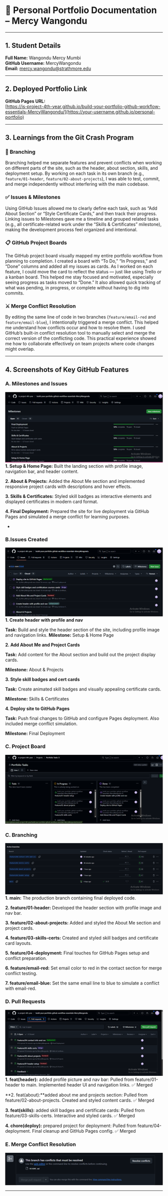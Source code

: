 # 📌 Personal Portfolio Documentation – Mercy Wangondu

---

## 1. Student Details

**Full Name:** Wangondu Mercy Mumbi  
**GitHub Username:** MercyWangondu  
**Email:** mercy.wangondu@strathmore.edu

---

## 2. Deployed Portfolio Link

**GitHub Pages URL:**  
[https://is-project-4th-year.github.io/build-your-portfolio-github-workflow-essentials-MercyWangondu/](https://your-username.github.io/personal-portfolio)

---

## 3. Learnings from the Git Crash Program

### 🔀 Branching  
Branching helped me separate features and prevent conflicts when working on different parts of the site, such as the header, about section, skills, and deployment setup. By working on each task in its own branch (e.g., `feature/01-header`, `feature/02-about-projects`), I was able to test, commit, and merge independently without interfering with the main codebase.

### ✅ Issues & Milestones  
Using GitHub Issues allowed me to clearly define each task, such as “Add About Section” or “Style Certificate Cards,” and then track their progress. Linking issues to Milestones gave me a timeline and grouped related tasks (e.g., all certificate-related work under the “Skills & Certificates” milestone), making the development process feel organized and intentional.

### 📋 GitHub Project Boards  
The GitHub project board visually mapped my entire portfolio workflow from planning to completion. I created a board with “To Do,” “In Progress,” and “Done” columns and added all my issues as cards. As I worked on each feature, I could move the card to reflect the status — just like using Trello or a kanban board. This helped me stay focused and motivated, especially seeing progress as tasks moved to “Done.” It also allowed quick tracking of what was pending, in progress, or complete without having to dig into commits.

### ⚔️ Merge Conflict Resolution  
By editing the same line of code in two branches (`feature/email-red` and `feature/email-blue`), I intentionally triggered a merge conflict. This helped me understand how conflicts occur and how to resolve them. I used GitHub’s built-in conflict resolution tool to manually select and merge the correct version of the conflicting code. This practical experience showed me how to collaborate effectively on team projects where code changes might overlap.

---

## 4. Screenshots of Key GitHub Features


### A. Milestones and Issues  
![Milestones](assets/Milestones.png)  
**1. Setup & Home Page:** Built the landing section with profile image, navigation bar, and header content.

**2. About & Projects:** Added the About Me section and implemented responsive project cards with descriptions and hover effects.

**3. Skills & Certificates:** Styled skill badges as interactive elements and displayed certificates in modern card format.

**4. Final Deployment:** Prepared the site for live deployment via GitHub Pages and simulated a merge conflict for learning purposes.

*
### B.Issues Created
![Issues](assets/Issues.png)  
**1. Create header with profile and nav**

**Task:** Build and style the header section of the site, including profile image and navigation links.
**Milestone:** Setup & Home Page

**2. Add About Me and Project Cards**

**Task:** Add content for the About section and build out the project display cards.

**Milestone:** About & Projects

**3. Style skill badges and cert cards**

**Task:** Create animated skill badges and visually appealing certificate cards.

**Milestone:** Skills & Certificates

**4. Deploy site to GitHub Pages**

**Task:** Push final changes to GitHub and configure Pages deployment. Also included merge conflict simulation.

**Milestone:** Final Deployment

### C. Project Board  
![Project Board](assets/projectboard.png)  


### C. Branching  
![Branches](assets/branches.png)  
**1. main:** The production branch containing final deployed code.

**2. feature/01-header:** Developed the header section with profile image and nav bar.

**3. feature/02-about-projects:** Added and styled the About Me section and project cards.

**4. feature/03-skills-certs:** Created and styled skill badges and certificate card layouts.

**5. feature/04-deployment:** Final touches for GitHub Pages setup and conflict preparation.

**6. feature/email-red:** Set email color to red in the contact section for merge conflict testing.

**7. feature/email-blue:** Set the same email line to blue to simulate a conflict with email-red.

### D. Pull Requests  
![Pull Request](assets/pullrequests.png)  
**1. feat(header):** added profile picture and nav bar: Pulled from feature/01-header to main. Implemented header UI and navigation links. ✅ Merged

**2. feat(about):**added about me and projects section: Pulled from feature/02-about-projects. Created and styled content cards. ✅ Merged

**3. feat(skills):** added skill badges and certificate cards: Pulled from feature/03-skills-certs. Interactive and styled cards. ✅ Merged

**4. chore(deploy):** prepared project for deployment: Pulled from feature/04-deployment. Final cleanup and GitHub Pages config. ✅ Merged


### E. Merge Conflict Resolution  
![Merge Conflict](assets/conflict.png)  


---

